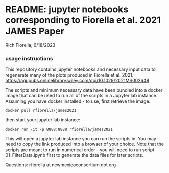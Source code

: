 # README: jupyter notebooks corresponding to Fiorella et al. 2021 JAMES Paper

Rich Fiorella, 6/18/2023

### usage instructions
This repository contains jupyter notebooks and necessary input data to regenerate many of the plots produced in Fiorella et al. 2021. https://agupubs.onlinelibrary.wiley.com/doi/10.1029/2021MS002648

The scripts and minimum necessary data have been bundled into a docker image that can be used to run all of the scripts in a Jupyter lab instance. Assuming you have docker installed - to use, first retrieve the image:
```
docker pull rfiorella/james2021
```
then start your jupyter lab instance:
```
docker run -it -p 8888:8888 rfiorella/james2021
```
This will open a jupyter lab instance you can run the scripts in. You may need to copy the link produced into a browser of your choice. Note that the scripts are meant to run in numerical order - you will need to run script 01_FilterData.ipynb first to generate the data files for later scripts.

Questions: rfiorella at newmexicoconsortium dot org
